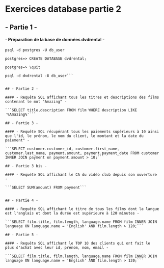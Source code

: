 # Exercices database partie 2

## - Partie 1 -

#### - Préparation de la base de données dvdrental -

```psql -d postgres -U db_user```

```postgres=> CREATE DATABASE dvdrental;```

```postgres=> \quit```


```pg_restore -U db_user -d dvdrental ./dvdrental.tar
psql -d dvdrental -U db_user```


## - Partie 2 -

#### - Requête SQL affichant tous les titres et descriptions des films contenant le mot "Amazing" -

```SELECT title,description FROM film WHERE description LIKE '%Amazing%'```

## - Partie 3 -

#### - Requête SQL récupérant tous les paiements supérieurs à 10 ainsi que l'id, le prénom, le nom du client, le montant et la date du paiement" -

```SELECT customer.customer_id, customer.first_name, customer.last_name, payment.amount, payment.payment_date FROM customer INNER JOIN payment on payment.amount > 10;```

## - Partie 3 bis -

#### - Requête SQL affichant le CA du vidéo club depuis son ouverture -

```SELECT SUM(amount) FROM payment```


## - Partie 4 -

#### - Requête SQL affichant le titre de tous les films dont la langue est l'anglais et dont la durée est supérieure à 120 minutes -

```SELECT film.title, film.length, language.name FROM film INNER JOIN language ON language.name = 'English' AND film.length > 120;```

## - Partie 5 -

#### - Requête SQL affichant le TOP 10 des clients qui ont fait le plus d'achat avec leur id, prénom, nom, email -

```SELECT film.title, film.length, language.name FROM film INNER JOIN language ON language.name = 'English' AND film.length > 120;```
